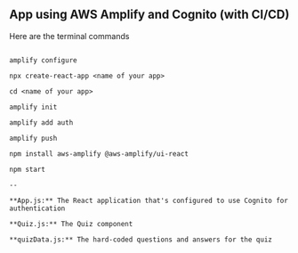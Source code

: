 App using AWS Amplify and Cognito (with CI/CD)
-
Here are the terminal commands

```npm install -g @aws-amplify/cli

amplify configure

npx create-react-app <name of your app>

cd <name of your app>

amplify init

amplify add auth

amplify push

npm install aws-amplify @aws-amplify/ui-react

npm start

--

**App.js:** The React application that's configured to use Cognito for authentication

**Quiz.js:** The Quiz component

**quizData.js:** The hard-coded questions and answers for the quiz
